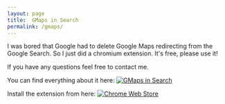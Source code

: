 ```yaml
---
layout: page
title:  GMaps in Search
permalink: /gmaps/
---
```


I was bored that Google had to delete Google Maps redirecting from the Google Search. So I just did a chromium extension. It's free, please use it!

If you have any questions feel free to contact me. 

You can find everything about it here: [![GMaps in Search](https://img.shields.io/badge/Button-Text-blue)](https://barnabashub.github.io/gmaps-redirect/)

Install the extension from here: [![Chrome Web Store](https://img.shields.io/badge/Button-Text-blue)](https://chromewebstore.google.com/detail/gmaps-redirector/plnpaajlpdgedhpgmdfkomjdhfghndid)

